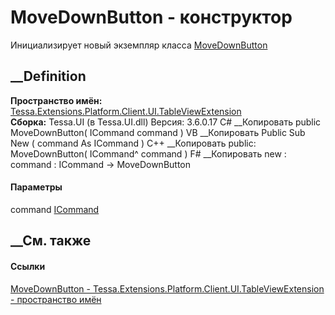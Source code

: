 # MoveDownButton - конструктор
Инициализирует новый экземпляр класса
[MoveDownButton](T_Tessa_Extensions_Platform_Client_UI_TableViewExtension_MoveDownButton.htm)
##  __Definition
 **Пространство имён:**
[Tessa.Extensions.Platform.Client.UI.TableViewExtension](N_Tessa_Extensions_Platform_Client_UI_TableViewExtension.htm)  
 **Сборка:** Tessa.UI (в Tessa.UI.dll) Версия: 3.6.0.17
C# __Копировать
     public MoveDownButton(
    	ICommand command
    )
VB __Копировать
     Public Sub New ( 
    	command As ICommand
    )
C++ __Копировать
     public:
    MoveDownButton(
    	ICommand^ command
    )
F# __Копировать
     new : 
            command : ICommand -> MoveDownButton
#### Параметры
command
[ICommand](https://learn.microsoft.com/dotnet/api/system.windows.input.icommand)
## __См. также
#### Ссылки
[MoveDownButton -
](T_Tessa_Extensions_Platform_Client_UI_TableViewExtension_MoveDownButton.htm)
[Tessa.Extensions.Platform.Client.UI.TableViewExtension - пространство
имён](N_Tessa_Extensions_Platform_Client_UI_TableViewExtension.htm)
